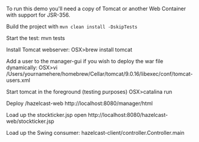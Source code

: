 
To run this demo you'll need a copy of Tomcat or another Web Container with support for JSR-356.

Build the project with `mvn clean install -DskipTests`

Start the test:
mvn tests

Install Tomcat webserver:
OSX>brew install tomcat

Add a user to the manager-gui if you wish to deploy the war file dynamically:
OSX>vi /Users/yournamehere/homebrew/Cellar/tomcat/9.0.16/libexec/conf/tomcat-users.xml

Start tomcat in the foreground (testing purposes)
OSX>catalina run

Deploy /hazelcast-web
http://localhost:8080/manager/html

Load up the stockticker.jsp
open http://localhost:8080/hazelcast-web/stockticker.jsp

Load up the Swing consumer:
hazelcast-client/controller.Controller.main
